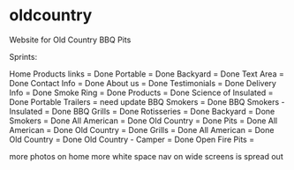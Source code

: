 # oldcountry
Website for Old Country BBQ Pits

Sprints:

Home
	Products links = Done
		Portable = Done
		Backyard = Done
	Text Area = Done
	Contact Info = Done
	About us = Done
	Testimonials = Done
	Delivery Info = Done
	Smoke Ring = Done
Products  = Done
	Science of Insulated = Done
	Portable Trailers = need update
	<!-- Update with this content: http://bbquepits.com/bbq_smokers_photos_2.htm -->
		BBQ Smokers = Done
		BBQ Smokers - Insulated = Done
		BBQ Grills = Done
		Rotisseries = Done
	Backyard = Done
		Smokers = Done
			All American = Done
			Old Country = Done
		Pits = Done
			All American = Done
			<!-- there is cool photo at: http://bbquepits.com/bbq_smokers_photos_2.htm -->
			Old Country = Done
		Grills = Done
			All American = Done
			Old Country = Done
			Old Country - Camper = Done
		Open Fire Pits =


<!-- *Pretty up the card content on home. -->
more photos on home
more white space
nav on wide screens is spread out